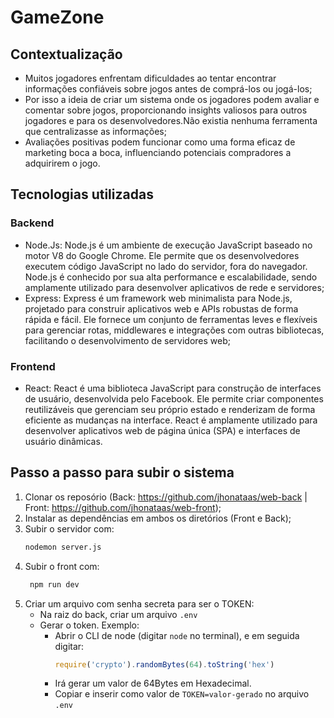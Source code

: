 # GameZone
## Contextualização

- Muitos jogadores enfrentam dificuldades ao tentar encontrar informações confiáveis sobre jogos antes de comprá-los ou jogá-los;
- Por isso a ideia de criar um sistema onde os jogadores podem avaliar e comentar sobre jogos, proporcionando insights valiosos para outros jogadores e para os desenvolvedores.Não existia nenhuma ferramenta que centralizasse as informações;
- Avaliações positivas podem funcionar como uma forma eficaz de marketing boca a boca, influenciando potenciais compradores a adquirirem o jogo.

## Tecnologias utilizadas
### Backend

- Node.Js: Node.js é um ambiente de execução JavaScript baseado no motor V8 do Google Chrome. Ele permite que os desenvolvedores executem código JavaScript no lado do servidor, fora do navegador. Node.js é conhecido por sua alta performance e escalabilidade, sendo amplamente utilizado para desenvolver aplicativos de rede e servidores;
- Express: Express é um framework web minimalista para Node.js, projetado para construir aplicativos web e APIs robustas de forma rápida e fácil. Ele fornece um conjunto de ferramentas leves e flexíveis para gerenciar rotas, middlewares e integrações com outras bibliotecas, facilitando o desenvolvimento de servidores web;

### Frontend

- React: React é uma biblioteca JavaScript para construção de interfaces de usuário, desenvolvida pelo Facebook. Ele permite criar componentes reutilizáveis que gerenciam seu próprio estado e renderizam de forma eficiente as mudanças na interface. React é amplamente utilizado para desenvolver aplicativos web de página única (SPA) e interfaces de usuário dinâmicas.

## Passo a passo para subir o sistema

1. Clonar os reposório (Back: https://github.com/jhonataas/web-back | Front: https://github.com/jhonataas/web-front);
2. Instalar as dependências em ambos os diretórios (Front e Back);
3. Subir o servidor com:
    ```sh
    nodemon server.js
    ```
4. Subir o front com:
   ```sh
    npm run dev
    ```
5. Criar um arquivo com senha secreta para ser o TOKEN:
    - Na raiz do back, criar um arquivo `.env`
    - Gerar o token. Exemplo:
        - Abrir o CLI de node (digitar `node` no terminal), e em seguida digitar:
            ```js
            require('crypto').randomBytes(64).toString('hex')
            ```
        - Irá gerar um valor de 64Bytes em Hexadecimal.
        - Copiar e inserir como valor de `TOKEN=valor-gerado` no arquivo `.env`
